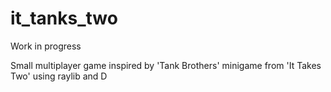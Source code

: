 # it_tanks_two

Work in progress  

Small multiplayer game inspired by 'Tank Brothers' minigame from 'It Takes Two' using raylib and D
